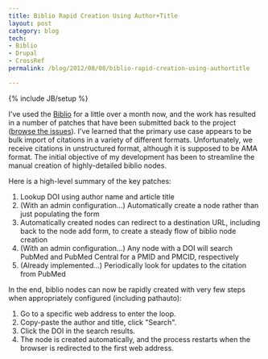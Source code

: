 ```yaml
---
title: Biblio Rapid Creation Using Author+Title
layout: post
category: blog
tech:
- Biblio
- Drupal
- CrossRef
permalink: /blog/2012/08/08/biblio-rapid-creation-using-authortitle

---
```

{% include JB/setup %}
<div id="node-214" class="node node-blog node-promoted">
  <div class="content clearfix">
    <div class="field field-name-body field-type-text-with-summary field-label-hidden"><div class="field-items"><div class="field-item even"><p>I've used the <a href="http://drupal.org/project/biblio">Biblio</a> for a little over a month now, and the work has resulted in a number of patches that have been submitted back to the project (<a href="http://drupal.org/project/issues/search/biblio?submitted=witti">browse the issues</a>). I've learned that the primary use case appears to be bulk import of citations in a variety of different formats. Unfortunately, we receive citations in unstructured format, although it is supposed to be AMA format. The initial objective of my development has been to streamline the manual creation of highly-detailed biblio nodes.</p>
<!--break-->
<p>Here is a high-level summary of the key patches:</p>
<ol><li>
		Lookup DOI using author name and article title</li>
	<li>
		(With an admin configuration...) Automatically create a node rather than just populating the form</li>
	<li>
		Automatically created nodes can redirect to a destination URL, including back to the node add form, to create a steady flow of biblio node creation</li>
	<li>
		(With an admin configuration...) Any node with a DOI will search PubMed and PubMed Central for a PMID and PMCID, respectively</li>
	<li>
		(Already implemented...) Periodically look for updates to the citation from PubMed</li>
</ol><p>In the end, biblio nodes can now be rapidly created with very few steps when appropriately configured (including pathauto):</p>
<ol><li>
		Go to a specific web address to enter the loop.</li>
	<li>
		Copy-paste the author and title, click "Search".</li>
	<li>
		Click the DOI in the search results.</li>
	<li>
		The node is created automatically, and the process restarts when the browser is redirected to the first web address.</li>
</ol></div></div></div>  </div>
</div>
